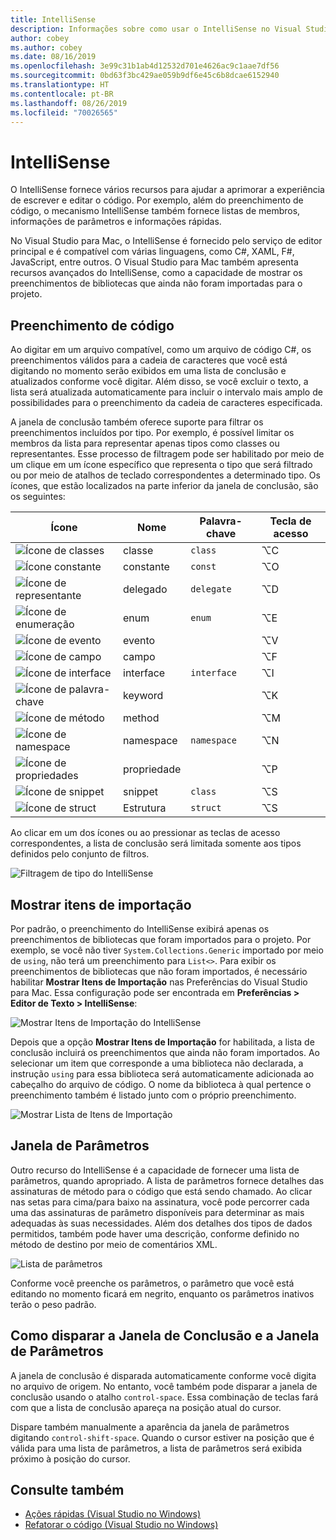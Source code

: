 ```yaml
---
title: IntelliSense
description: Informações sobre como usar o IntelliSense no Visual Studio para Mac
author: cobey
ms.author: cobey
ms.date: 08/16/2019
ms.openlocfilehash: 3e99c31b1ab4d12532d701e4626ac9c1aae7df56
ms.sourcegitcommit: 0bd63f3bc429ae059b9df6e45c6b8dcae6152940
ms.translationtype: HT
ms.contentlocale: pt-BR
ms.lasthandoff: 08/26/2019
ms.locfileid: "70026565"
---
```

# <a name="intellisense"></a>IntelliSense

O IntelliSense fornece vários recursos para ajudar a aprimorar a experiência de escrever e editar o código. Por exemplo, além do preenchimento de código, o mecanismo IntelliSense também fornece listas de membros, informações de parâmetros e informações rápidas.

No Visual Studio para Mac, o IntelliSense é fornecido pelo serviço de editor principal e é compatível com várias linguagens, como C#, XAML, F#, JavaScript, entre outros. O Visual Studio para Mac também apresenta recursos avançados do IntelliSense, como a capacidade de mostrar os preenchimentos de bibliotecas que ainda não foram importadas para o projeto.

## <a name="code-completion"></a>Preenchimento de código

Ao digitar em um arquivo compatível, como um arquivo de código C#, os preenchimentos válidos para a cadeia de caracteres que você está digitando no momento serão exibidos em uma lista de conclusão e atualizados conforme você digitar. Além disso, se você excluir o texto, a lista será atualizada automaticamente para incluir o intervalo mais amplo de possibilidades para o preenchimento da cadeia de caracteres especificada. 

A janela de conclusão também oferece suporte para filtrar os preenchimentos incluídos por tipo. Por exemplo, é possível limitar os membros da lista para representar apenas tipos como classes ou representantes. Esse processo de filtragem pode ser habilitado por meio de um clique em um ícone específico que representa o tipo que será filtrado ou por meio de atalhos de teclado correspondentes a determinado tipo. Os ícones, que estão localizados na parte inferior da janela de conclusão, são os seguintes:

| Ícone                         | Nome          | Palavra-chave    | Tecla de acesso |
| -----------------------------|---------------| -----------|--------|
| ![Ícone de classes](media/classes-icon.png)  | classe         | `class`    |  ⌥C
| ![Ícone constante](media/constant-icon.png) | constante      | `const`    |  ⌥O
| ![Ícone de representante](media/delegate-icon.png) | delegado      | `delegate` |  ⌥D
| ![Ícone de enumeração](media/enums-icon.png)    | enum          | `enum`     |  ⌥E
| ![Ícone de evento](media/event-icon.png)    | evento         |            |  ⌥V
| ![Ícone de campo](media/fields-icon.png)   | campo         |            |  ⌥F
| ![Ícone de interface](media/interface-icon.png)| interface     | `interface`|  ⌥I
| ![Ícone de palavra-chave](media/keyword-icon.png)  | keyword       |            |  ⌥K
| ![Ícone de método](media/method-icon.png)   | method        |            |  ⌥M
| ![Ícone de namespace](media/namespace-icon.png)| namespace     | `namespace`|  ⌥N
| ![Ícone de propriedades](media/props-icon.png)    | propriedade      |            |  ⌥P
| ![Ícone de snippet](media/snippet-icon.png)  | snippet       | `class`    |  ⌥S
| ![Ícone de struct](media/struct-icon.png)   | Estrutura     | `struct`   |  ⌥S

Ao clicar em um dos ícones ou ao pressionar as teclas de acesso correspondentes, a lista de conclusão será limitada somente aos tipos definidos pelo conjunto de filtros.  

![Filtragem de tipo do IntelliSense](media/intellisense-typefiltering.gif)

## <a name="show-import-items"></a>Mostrar itens de importação

Por padrão, o preenchimento do IntelliSense exibirá apenas os preenchimentos de bibliotecas que foram importados para o projeto. Por exemplo, se você não tiver `System.Collections.Generic` importado por meio de `using`, não terá um preenchimento para `List<>`. Para exibir os preenchimentos de bibliotecas que não foram importados, é necessário habilitar **Mostrar Itens de Importação** nas Preferências do Visual Studio para Mac. Essa configuração pode ser encontrada em **Preferências > Editor de Texto > IntelliSense**:

![Mostrar Itens de Importação do IntelliSense](media/intellisense-showimport.png)

Depois que a opção **Mostrar Itens de Importação** for habilitada, a lista de conclusão incluirá os preenchimentos que ainda não foram importados. Ao selecionar um item que corresponde a uma biblioteca não declarada, a instrução `using` para essa biblioteca será automaticamente adicionada ao cabeçalho do arquivo de código. O nome da biblioteca à qual pertence o preenchimento também é listado junto com o próprio preenchimento.

![Mostrar Lista de Itens de Importação](media/intellisense-importaction.png)

## <a name="parameter-window"></a>Janela de Parâmetros

Outro recurso do IntelliSense é a capacidade de fornecer uma lista de parâmetros, quando apropriado. A lista de parâmetros fornece detalhes das assinaturas de método para o código que está sendo chamado. Ao clicar nas setas para cima/para baixo na assinatura, você pode percorrer cada uma das assinaturas de parâmetro disponíveis para determinar as mais adequadas às suas necessidades. Além dos detalhes dos tipos de dados permitidos, também pode haver uma descrição, conforme definido no método de destino por meio de comentários XML.

![Lista de parâmetros](media/intellisense-parameter.png)

Conforme você preenche os parâmetros, o parâmetro que você está editando no momento ficará em negrito, enquanto os parâmetros inativos terão o peso padrão. 


## <a name="triggering-completion-window-and-parameter-window"></a>Como disparar a Janela de Conclusão e a Janela de Parâmetros

A janela de conclusão é disparada automaticamente conforme você digita no arquivo de origem. No entanto, você também pode disparar a janela de conclusão usando o atalho `control-space`. Essa combinação de teclas fará com que a lista de conclusão apareça na posição atual do cursor. 

Dispare também manualmente a aparência da janela de parâmetros digitando `control-shift-space`. Quando o cursor estiver na posição que é válida para uma lista de parâmetros, a lista de parâmetros será exibida próximo à posição do cursor.

## <a name="see-also"></a>Consulte também

- [Ações rápidas (Visual Studio no Windows)](/visualstudio/ide/quick-actions)
- [Refatorar o código (Visual Studio no Windows)](/visualstudio/ide/refactoring-in-visual-studio)
